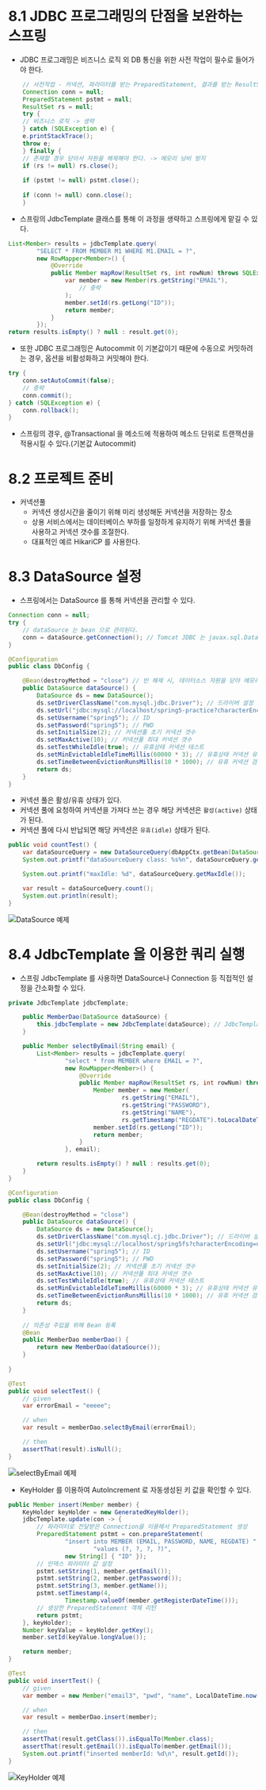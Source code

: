 # 8.1 JDBC 프로그래밍의 단점을 보완하는 스프링
- JDBC 프로그래밍은 비즈니스 로직 외 DB 통신을 위한 사전 작업이 필수로 들어가야 한다.
```java
    // 사전작업 - 커넥션, 파라미터를 받는 PreparedStatement, 결과를 받는 ResultSet 미리 선언
    Connection conn = null;
    PreparedStatement pstmt = null;
    ResultSet rs = null;
    try {
    // 비즈니스 로직 -> 생략
    } catch (SQLException e) {
    e.printStackTrace();
    throw e;
    } finally {
    // 존재할 경우 닫아서 자원을 해제해야 한다. -> 메모리 낭비 방지
    if (rs != null) rs.close();
    
    if (pstmt != null) pstmt.close();
    
    if (conn != null) conn.close();
    }
```
- 스프링의 JdbcTemplate 클래스를 통해 이 과정을 생략하고 스프링에게 맡길 수 있다.
```java
List<Member> results = jdbcTemplate.query(
        "SELECT * FROM MEMBER M1 WHERE M1.EMAIL = ?",
        new RowMapper<Member>() {
            @Override
            public Member mapRow(ResultSet rs, int rowNum) throws SQLException{
                var member = new Member(rs.getString("EMAIL"),
                    // 중략
                );
                member.setId(rs.getLong("ID"));
                return member;
            }
        });
return results.isEmpty() ? null : result.get(0);
```
- 또한 JDBC 프로그래밍은 Autocommit 이 기본값이기 때문에 수동으로 커밋하려는 경우, 옵션을 비활성화하고 커밋해야 한다.
```java
try {
    conn.setAutoCommit(false);
    // 중략
    conn.commit();
} catch (SQLException e) {
    conn.rollback();
}
```
- 스프링의 경우, @Transactional 을 메소드에 적용하여 메소드 단위로 트랜잭션을 적용시킬 수 있다.(기본값 Autocommit)

# 8.2 프로젝트 준비
- 커넥션풀
   * 커넥션 생성시간을 줄이기 위해 미리 생성해둔 커넥션을 저장하는 장소
   * 상용 서비스에서는 데이터베이스 부하를 일정하게 유지하기 위해 커넥션 풀을 사용하고 커넥션 갯수를 조절한다.
   * 대표적인 예르 HikariCP 를 사용한다.

# 8.3 DataSource 설정
- 스프링에서는 DataSource 를 통해 커넥션을 관리할 수 있다.
```java
Connection conn = null;
try {
    // dataSource 는 bean 으로 관리된다.
    conn = dataSource.getConnection(); // Tomcat JDBC 는 javax.sql.DataSource 를 구현한 클래스를 제공한다.
}
```
```java
@Configuration
public class DbConfig {

	@Bean(destroyMethod = "close") // 빈 해제 시, 데이터소스 자원을 닫아 메모리 낭비를 방지한다.
	public DataSource dataSource() {
		DataSource ds = new DataSource();
		ds.setDriverClassName("com.mysql.jdbc.Driver"); // 드라이버 설정
		ds.setUrl("jdbc:mysql://localhost/spring5-practice?characterEncoding=utf8"); // DB URL 설정
		ds.setUsername("spring5"); // ID
		ds.setPassword("spring5"); // PWD
		ds.setInitialSize(2); // 커넥션풀 초기 커넥션 갯수
		ds.setMaxActive(10); // 커넥션풀 최대 커넥션 갯수
		ds.setTestWhileIdle(true); // 유휴상태 커넥션 테스트
		ds.setMinEvictableIdleTimeMillis(60000 * 3); // 유휴상태 커넥션 유지시간 -> 이후 최소 갯수를 제외하고 해제됨.
		ds.setTimeBetweenEvictionRunsMillis(10 * 1000); // 유휴 커넥션 검사 주기 -> 유휴 커넥션이 DB와 실제로 연결되어 있는지 검사한다.
		return ds;
	}
}
```
- 커넥션 풀은 활성/유휴 상태가 있다.
- 커넥션 풀에 요청하여 커넥션을 가져다 쓰는 경우 해당 커넥션은 `활성(active)` 상태가 된다.
- 커넥션 풀에 다시 반납되면 해당 커넥션은 `유휴(idle)` 상태가 된다.
```java
public void countTest() {
    var dataSourceQuery = new DataSourceQuery(dbAppCtx.getBean(DataSource.class));
    System.out.printf("dataSourceQuery class: %s%n", dataSourceQuery.getClass().getName());

    System.out.printf("maxIdle: %d", dataSourceQuery.getMaxIdle());

    var result = dataSourceQuery.count();
    System.out.println(result);
}
```
![DataSource 예제](https://user-images.githubusercontent.com/43669379/183298472-6a84c08c-5c03-4f9f-b62d-108c9b60eb22.png)

# 8.4 JdbcTemplate 을 이용한 쿼리 실행
- 스프링 JdbcTemplate 를 사용하면 DataSource나 Connection 등 직접적인 설정을 간소화할 수 있다.
```java
private JdbcTemplate jdbcTemplate;

	public MemberDao(DataSource dataSource) {
		this.jdbcTemplate = new JdbcTemplate(dataSource); // JdbcTemplate 에 dataSource 의존성 주입
	}

	public Member selectByEmail(String email) {
		List<Member> results = jdbcTemplate.query(
				"select * from MEMBER where EMAIL = ?",
				new RowMapper<Member>() {
					@Override
					public Member mapRow(ResultSet rs, int rowNum) throws SQLException {
						Member member = new Member(
								rs.getString("EMAIL"),
								rs.getString("PASSWORD"),
								rs.getString("NAME"),
								rs.getTimestamp("REGDATE").toLocalDateTime());
						member.setId(rs.getLong("ID"));
						return member;
					}
				}, email);

		return results.isEmpty() ? null : results.get(0);
	}
}
```
```java
@Configuration
public class DbConfig {

	@Bean(destroyMethod = "close")
	public DataSource dataSource() {
		DataSource ds = new DataSource();
		ds.setDriverClassName("com.mysql.cj.jdbc.Driver"); // 드라이버 설정
		ds.setUrl("jdbc:mysql://localhost/spring5fs?characterEncoding=utf8"); // DB URL 설정
		ds.setUsername("spring5"); // ID
		ds.setPassword("spring5"); // PWD
		ds.setInitialSize(2); // 커넥션풀 초기 커넥션 갯수
		ds.setMaxActive(10); // 커넥션풀 최대 커넥션 갯수
		ds.setTestWhileIdle(true); // 유휴상태 커넥션 테스트
		ds.setMinEvictableIdleTimeMillis(60000 * 3); // 유휴상태 커넥션 유지시간 -> 이후 최소 갯수를 제외하고 해제됨.
		ds.setTimeBetweenEvictionRunsMillis(10 * 1000); // 유휴 커넥션 검사 주기
		return ds;
	}
	
    // 의존성 주입을 위해 Bean 등록
	@Bean
	public MemberDao memberDao() {
		return new MemberDao(dataSource());
	}
	
}
```
```java
@Test
public void selectTest() {
    // given
    var errorEmail = "eeeee";

    // when
    var result = memberDao.selectByEmail(errorEmail);

    // then
    assertThat(result).isNull();
}
```
![selectByEmail 예제](https://user-images.githubusercontent.com/43669379/183299089-9165cb88-cc1f-4f41-935d-7be68c2670ce.png)

- KeyHolder 를 이용하여 AutoIncrement 로 자동생성된 키 값을 확인할 수 있다.
```java
public Member insert(Member member) {
    KeyHolder keyHolder = new GeneratedKeyHolder();
    jdbcTemplate.update(con -> {
        // 파라미터로 전달받은 Connection을 이용해서 PreparedStatement 생성
        PreparedStatement pstmt = con.prepareStatement(
                "insert into MEMBER (EMAIL, PASSWORD, NAME, REGDATE) " +
                        "values (?, ?, ?, ?)",
                new String[] { "ID" });
        // 인덱스 파라미터 값 설정
        pstmt.setString(1, member.getEmail());
        pstmt.setString(2, member.getPassword());
        pstmt.setString(3, member.getName());
        pstmt.setTimestamp(4,
                Timestamp.valueOf(member.getRegisterDateTime()));
        // 생성한 PreparedStatement 객체 리턴
        return pstmt;
    }, keyHolder);
    Number keyValue = keyHolder.getKey();
    member.setId(keyValue.longValue());

    return member;
}
```
```java
@Test
public void insertTest() {
    // given
    var member = new Member("email3", "pwd", "name", LocalDateTime.now());

    // when
    var result = memberDao.insert(member);

    // then
    assertThat(result.getClass()).isEqualTo(Member.class);
    assertThat(result.getEmail()).isEqualTo(member.getEmail());
    System.out.printf("inserted memberId: %d\n", result.getId());
}
```
![KeyHolder 예제](https://user-images.githubusercontent.com/43669379/183299723-59ec519d-b1b0-4a89-ab26-6a78203dbf93.png)